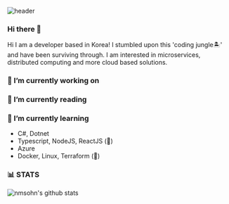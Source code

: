 ![header](https://capsule-render.vercel.app/api?type=waving&height=250&text=Welcome&fontAlign=70&rotate=13&fontAlignY=25&desc=nmsohn's%20github&descAlign=70.&descAlignY=44&fontColor=fff)

### Hi there 👋
Hi I am a developer based in Korea! I stumbled upon this 'coding jungle🏝' and have been surviving through. I am interested in microservices, distributed computing and more cloud based solutions.

### 🔭 I’m currently working on

### 🔖 I’m currently reading

### 🌱 I’m currently learning
- C#, Dotnet
- Typescript, NodeJS, ReactJS (👶)
- Azure
- Docker, Linux, Terraform (👶)

### 📊 STATS

![nmsohn's github stats](https://github-readme-stats.vercel.app/api?username=nmsohn&show_icons=true&theme=material-palenight)

<!-- [![nmsohn's wakatime stats](https://github-readme-stats.vercel.app/api/wakatime?username=@nmsohn&theme=material-palenight)](https://github.com/anuraghazra/github-readme-stats) -->
